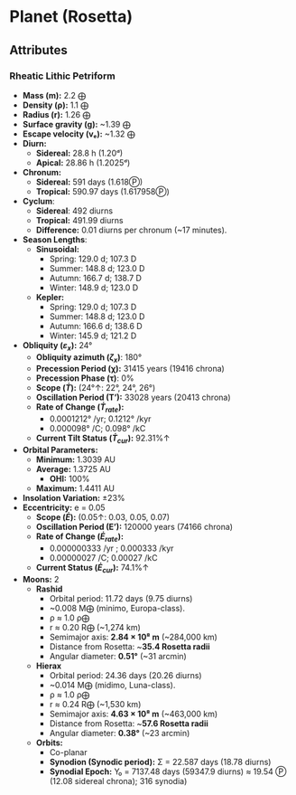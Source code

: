 # Planet (Rosetta)

## Attributes
### Rheatic Lithic Petriform
- **Mass (m):** 2.2 ⨁    
- **Density (ρ):** 1.1 ⨁    
- **Radius (r):** 1.26 ⨁
- **Surface gravity (g):** ~1.39 ⨁    
- **Escape velocity (vₑ):** ~1.32 ⨁
- **Diurn:**
	- **Sidereal:** 28.8 h (1.20ᵈ)
	- **Apical:** 28.86 h (1.2025ᵈ)
- **Chronum:**
	- **Sidereal:** 591 days (1.618Ⓟ)
	- **Tropical:** 590.97 days (1.617958Ⓟ)
- **Cyclum**:
	- **Sidereal**: 492 diurns
	- **Tropical:** 491.99 diurns
	- **Difference:** 0.01 diurns per chronum (~17 minutes).
- **Season Lengths**:
	- **Sinusoidal:**
		- Spring: 129.0 d; 107.3 D
		- Summer: 148.8 d; 123.0 D
		- Autumn: 166.7 d; 138.7 D
		- Winter: 148.9 d; 123.0 D
	- **Kepler:**
		- Spring: 129.0 d; 107.3 D
		- Summer: 148.8 d; 123.0 D
		- Autumn: 166.6 d; 138.6 D
		- Winter: 145.9 d; 121.2 D
- **Obliquity ($\varepsilon_x$):** 24°
	- **Obliquity azimuth ($\zeta_x$)**: 180°
	- **Precession Period (χ):** 31415 years (19416 chrona)
	- **Precession Phase (τ)**: 0%
	- **Scope ($\dot{T}$):** (24°↑: 22°, 24°, 26°)
	- **Oscillation Period (T’):** 33028 years (20413 chrona)
	- **Rate of Change ($\dot{T}_{rate}$):**
		- 0.0001212° /yr; 0.1212° /kyr
		- 0.000098° /C; 0.098° /kC
	- **Current Tilt Status ($\dot{T}_{cur}$):** 92.31%↑
- **Orbital Parameters:**
	- **Minimum:** 1.3039 AU
	- **Average:** 1.3725 AU
		- **OHI:** 100%
	- **Maximum:** 1.4411 AU
- **Insolation Variation:** ±23%
- **Eccentricity:** e = 0.05
	- **Scope ($\dot{E}$):** (0.05↑: 0.03, 0.05, 0.07)
	- **Oscillation Period (E’):** 120000 years (74166 chrona)
	- **Rate of Change ($\dot{E}_{rate}$):**
		- 0.000000333 /yr ; 0.000333 /kyr
		- 0.00000027 /C; 0.00027 /kC
	- **Current Status ($\dot{E}_{cur}$):** 74.1%↑ 
- **Moons:** 2
	- **Rashid**
		- Orbital period: 11.72 days (9.75 diurns)
		- ~0.008 M⨁ (minimo, Europa-class).
		- ρ ≈ 1.0 ρ⨁
		- r ≈ 0.20 R⨁ (~1,274 km)
		- Semimajor axis: **2.84 × 10⁸ m** (~284,000 km)
		- Distance from Rosetta: ~**35.4 Rosetta radii**
		- Angular diameter: **0.51°** (~31 arcmin)
	- **Hierax**
		- Orbital period: 24.36 days (20.26 diurns)
		- ~0.014 M⨁ (midimo, Luna-class).
		- ρ ≈ 1.0 ρ⨁
		- r ≈ 0.24 R⨁ (~1,530 km)
		- Semimajor axis: **4.63 × 10⁸ m** (~463,000 km)    
		- Distance from Rosetta: ~**57.6 Rosetta radii**
		- Angular diameter: **0.38°** (~23 arcmin)
	- **Orbits:**
		- Co-planar
		- **Synodion (Synodic period):** Σ = 22.587 days (18.78 diurns)
		- **Synodial Epoch:** Y₀ = 7137.48 days (59347.9 diurns) ≈ 19.54 Ⓟ (12.08 sidereal chrona); 316 synodia)
